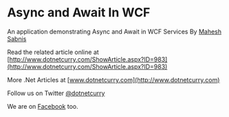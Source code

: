 Async and Await In WCF
======================

An application demonstrating Async and Await in WCF Services By [Mahesh Sabnis](http://www.dotnetcurry.com/Author.aspx?AuthorName=Mahesh%20Sabnis)

Read the related article online at [http://www.dotnetcurry.com/ShowArticle.aspx?ID=983](http://www.dotnetcurry.com/ShowArticle.aspx?ID=983)

More .Net Articles at [www.dotnetcurry.com](http://www.dotnetcurry.com)

Follow us on Twitter [@dotnetcurry](http://wwww.twitter.com/dotnetcurry)

We are on [Facebook](http://www.facebook.com/dotnetcurry) too.
